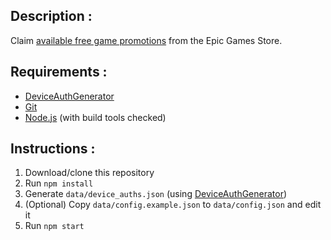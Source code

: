## Description :
Claim [available free game promotions](https://www.epicgames.com/store/free-games) from the Epic Games Store.

## Requirements :
 * [DeviceAuthGenerator](https://github.com/jackblk/DeviceAuthGenerator/releases)
 * [Git](https://git-scm.com/downloads)
 * [Node.js](https://nodejs.org/download/) (with build tools checked)

## Instructions :
1. Download/clone this repository
2. Run `npm install`
3. Generate `data/device_auths.json` (using [DeviceAuthGenerator](https://github.com/jackblk/DeviceAuthGenerator))
4. (Optional) Copy `data/config.example.json` to `data/config.json` and edit it
5. Run `npm start`
